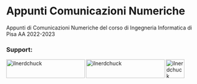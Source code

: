 # Appunti Comunicazioni Numeriche 
Appunti di Comunicazioni Numeriche del corso di Ingegneria Informatica di Pisa AA 2022-2023

<h3 align="left">Support:</h3>
<p><a href="https://www.buymeacoffee.com/ilnerdchuck"> <img align="left" src="https://cdn.buymeacoffee.com/buttons/v2/default-yellow.png" height="50" width="210" alt="ilnerdchuck" /></a><a href="https://ko-fi.com/ilnerdchuck"> <img align="left" src="https://cdn.ko-fi.com/cdn/kofi3.png?v=3" height="50" width="210" alt="ilnerdchuck" /></a><a href="https://paypal.me/ilnerdchuck"> <img align="left" src="https://raw.githubusercontent.com/stefan-niedermann/paypal-donate-button/master/paypal-donate-button.png" height="50"  alt="ilnerdchuck" /></a></p><br><br>
